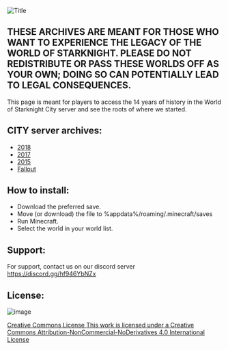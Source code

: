 ![Title](https://github.com/WOSK24/WOSK-City-Server-Archives/assets/142062862/bb1893a8-baec-4848-8a64-d748a14d119f)

## THESE ARCHIVES ARE MEANT FOR THOSE WHO WANT TO EXPERIENCE THE LEGACY OF THE WORLD OF STARKNIGHT. PLEASE DO NOT REDISTRIBUTE OR PASS THESE WORLDS OFF AS YOUR OWN; DOING SO CAN POTENTIALLY LEAD TO LEGAL CONSEQUENCES.

This page is meant for players to access the 14 years of history in the World of Starknight City server and see the roots of where we started.

## CITY server archives:
- [2018](https://github.com/WOSK24/WOSK-City-Server-Archives/releases/tag/2018)
- [2017](https://github.com/WOSK24/WOSK-City-Server-Archives/releases/tag/2017)
- [2015](https://github.com/WOSK24/WOSK-City-Server-Archives/releases/edit/Oldest)
- [Fallout](https://github.com/WOSK24/WOSK-City-Server-Archives/releases/tag/Fallout)


## How to install:
- Download the preferred save.
- Move (or download) the file to %appdata%/roaming/.minecraft/saves
- Run Minecraft.
- Select the world in your world list.

## Support:
For support, contact us on our discord server https://discord.gg/hf946YbNZx

## License:

![image](https://github.com/WOSK24/WOSK-City-Server-Archives/assets/142062862/da6e472f-8fdd-48df-ba3d-95c325a46885)

[Creative Commons License
This work is licensed under a Creative Commons Attribution-NonCommercial-NoDerivatives 4.0 International License](https://creativecommons.org/licenses/by-nc-nd/4.0/)
